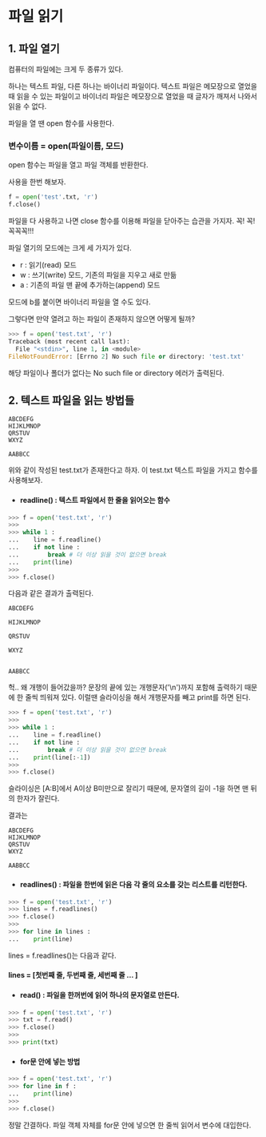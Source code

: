 # 파일 읽기
## 1. 파일 열기

컴퓨터의 파일에는 크게 두 종류가 있다.

하나는 텍스트 파일, 다른 하나는 바이너리 파일이다. 텍스트 파일은 메모장으로 열었을 때 읽을 수 있는 파일이고 바이너리 파일은 메모장으로 열었을 때 글자가 깨져서 나와서 읽을 수 없다.

파일을 열 땐 open 함수를 사용한다.

### 변수이름 = open(파일이름, 모드)

open 함수는 파일을 열고 파일 객체를 반환한다.

사용을 한번 해보자.

```python
f = open('test'.txt, 'r')
f.close()
```

파일을 다 사용하고 나면 close 함수를 이용해 파일을 닫아주는 습관을 가지자. 꼭! 꼭! 꼭꼭꼭!!!



파일 열기의 모드에는 크게 세 가지가 있다.

- r : 읽기(read) 모드
- w : 쓰기(write) 모드, 기존의 파일을 지우고 새로 만듦
- a : 기존의 파일 맨 끝에 추가하는(append) 모드

모드에 b를 붙이면 바이너리 파일을 열 수도 있다.

그렇다면 만약 열려고 하는 파일이 존재하지 않으면 어떻게 될까?

```python
>>> f = open('test.txt', 'r')
Traceback (most recent call last):
  File "<stdin>", line 1, in <module>
FileNotFoundError: [Errno 2] No such file or directory: 'test.txt'
```

해당 파일이나 폴더가 없다는 No such file or directory 에러가 출력된다.



## 2. 텍스트 파일을 읽는 방법들

```
ABCDEFG
HIJKLMNOP
QRSTUV
WXYZ

AABBCC
```

위와 같이 작성된 test.txt가 존재한다고 하자. 이 test.txt 텍스트 파일을 가지고 함수를 사용해보자.



- #### readline() : 텍스트 파일에서 한 줄을 읽어오는 함수

```python
>>> f = open('test.txt', 'r')
>>> 
>>> while 1 :
...    line = f.readline()
...    if not line :
...        break # 더 이상 읽을 것이 없으면 break
...    print(line)
>>>    
>>> f.close()
```

다음과 같은 결과가 출력된다.

```
ABCDEFG

HIJKLMNOP

QRSTUV

WXYZ


AABBCC
```

헉.. 왜 개행이 들어갔을까? 문장의 끝에 있는 개행문자('\n')까지 포함해 출력하기 때문에 한 줄씩 띄워져 있다. 이럴땐 슬라이싱을 해서 개행문자를 빼고 print를 하면 된다.

```python
>>> f = open('test.txt', 'r')
>>> 
>>> while 1 :
...    line = f.readline()
...    if not line :
...        break # 더 이상 읽을 것이 없으면 break
...    print(line[:-1])
>>>    
>>> f.close()
```

슬라이싱은 [A:B]에서 A이상 B미만으로 잘리기 때문에, 문자열의 길이 -1을 하면 맨 뒤의 한자가 잘린다.

결과는

```
ABCDEFG
HIJKLMNOP
QRSTUV
WXYZ

AABBCC
```



- #### readlines() : 파일을 한번에 읽은 다음 각 줄의 요소를 갖는 리스트를 리턴한다.

```python
>>> f = open('test.txt', 'r')
>>> lines = f.readlines()
>>> f.close()
>>>
>>> for line in lines :
...    print(line)
```

lines = f.readlines()는 다음과 같다.

#### lines = [첫번째 줄, 두번째 줄, 세번째 줄 ... ]



- #### read() : 파일을 한꺼번에 읽어 하나의 문자열로 만든다.

```python
>>> f = open('test.txt', 'r')
>>> txt = f.read()
>>> f.close()
>>> 
>>> print(txt)
```



- #### for문 안에 넣는 방법

```python
>>> f = open('test.txt', 'r')
>>> for line in f :
...    print(line)
>>>
>>> f.close()
```

정말 간결하다. 파일 객체 자체를 for문 안에 넣으면 한 줄씩 읽어서 변수에 대입한다.